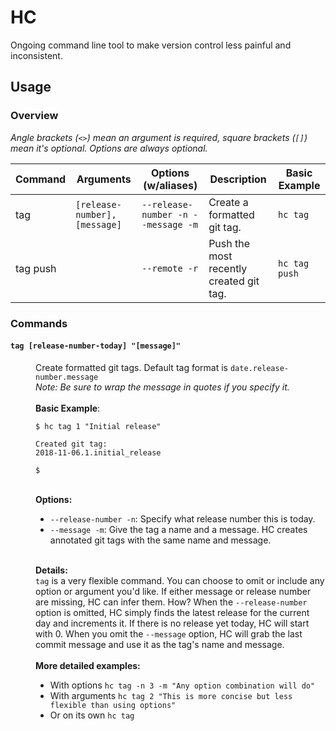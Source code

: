 # HC
Ongoing command line tool to make version control less painful and inconsistent.

## Usage

### Overview
_Angle brackets (`<>`) mean an argument is required, square brackets (`[]`) mean it's optional. Options are always optional._ 

|Command|Arguments|Options (w/aliases) |Description               | Basic Example|
|-------|---------|--------------------|--------------------------|--------------|
| tag   | `[release-number], [message]`|`--release-number -n --message -m` | Create a formatted git tag.|`hc tag`   
| tag push  | |`--remote -r` | Push the most recently created git tag.|`hc tag push`

### Commands

<dl>
  <dt><h4><code>tag [release-number-today] "[message]"</code></h4></dt>
  <dd>
    Create formatted git tags. Default tag format is <code>date.release-number.message</code>
    <br>
    <i>Note: Be sure to wrap the message in quotes if you specify it.</i>
    <br>
    <br>
    <b>Basic Example</b>:
   
    $ hc tag 1 "Initial release"

    Created git tag: 
    2018-11-06.1.initial_release

    $
  
  <br>
    <b>Options:</b>
    <ul>
        <li><code>--release-number -n</code>: Specify what release number this is today.</li>
        <li><code>--message -m</code>: Give the tag a name and a message. HC creates annotated git tags with the same name and message.</li>
    </ul>
    <br>
    <b>Details:</b>
    <br>
    <code>tag</code> is a very flexible command. You can choose to omit or include any option or argument you'd like. If either message or release number are missing, HC can infer them. How? When the <code>--release-number</code> option is omitted, HC simply finds the latest release for the current day and increments it. If there is no release yet today, HC will start with 0. When you omit the <code>--message</code> option, HC will grab the last commit message and use it as the tag's name and message.
    <br>
    <br>
    <b>More detailed examples:</b>
    <ul>
        <li> 
          With options <code>hc tag -n 3 -m "Any option combination will do"</code>
          <br>
        </li>
        <li> With arguments <code>hc tag 2 "This is more concise but less flexible than using options"</code></li>
        <li> Or on its own <code>hc tag</code> </li>
    </ul>
    <br>
  </dd>
</dl>
